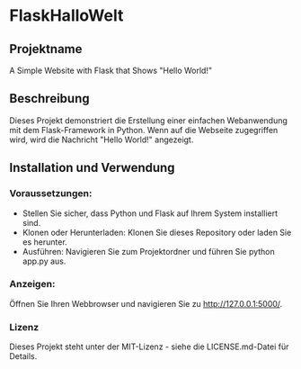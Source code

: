 # FlaskHalloWelt
## Projektname
A Simple Website with Flask that Shows "Hello World!"

## Beschreibung
Dieses Projekt demonstriert die Erstellung einer einfachen Webanwendung mit dem Flask-Framework in Python. Wenn auf die Webseite zugegriffen wird, wird die Nachricht "Hello World!" angezeigt.

## Installation und Verwendung
### Voraussetzungen:
- Stellen Sie sicher, dass Python und Flask auf Ihrem System installiert sind.
- Klonen oder Herunterladen: Klonen Sie dieses Repository oder laden Sie es herunter.
- Ausführen: Navigieren Sie zum Projektordner und führen Sie python app.py aus.

### Anzeigen:
Öffnen Sie Ihren Webbrowser und navigieren Sie zu http://127.0.0.1:5000/.

### Lizenz
Dieses Projekt steht unter der MIT-Lizenz - siehe die LICENSE.md-Datei für Details.
